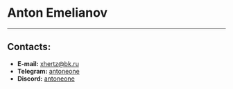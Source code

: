 # Anton Emelianov
----------
## Contacts:
- **E-mail:** xhertz@bk.ru
- **Telegram:** [antoneone](https://t.me/antoneone)
- **Discord:** [antoneone](https://discord.com/users/683198513663705315/)

